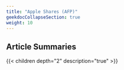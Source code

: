 ```yaml
---
title: "Apple Shares (AFP)"
geekdocCollapseSection: true
weight: 10
---
```



## Article Summaries

{{< children depth="2" description="true" >}}
